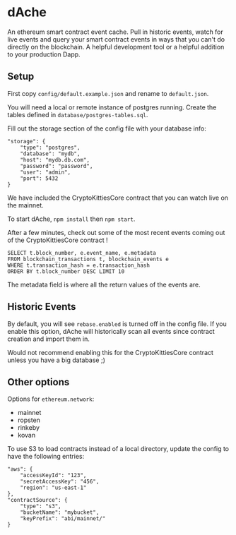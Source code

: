# dAche

An ethereum smart contract event cache. Pull in historic events, watch for live events and query your smart contract events in ways that you can't do directly on the blockchain. A helpful development tool or a helpful addition to your production Dapp.

## Setup

First copy `config/default.example.json` and rename to `default.json`.

You will need a local or remote instance of postgres running.  Create the tables defined in `database/postgres-tables.sql`.

Fill out the storage section of the config file with your database info:
```
"storage": {
    "type": "postgres",
    "database": "mydb",
    "host": "mydb.db.com",
    "password": "password",
    "user": "admin",
    "port": 5432
}
```

We have included the CryptoKittiesCore contract that you can watch live on the mainnet. 

To start dAche, `npm install` then `npm start`.

After a few minutes, check out some of the most recent events coming out of the CryptoKittiesCore contract !

```
SELECT t.block_number, e.event_name, e.metadata
FROM blockchain_transactions t, blockchain_events e
WHERE t.transaction_hash = e.transaction_hash
ORDER BY t.block_number DESC LIMIT 10
```

The metadata field is where all the return values of the events are. 

## Historic Events

By default, you will see `rebase.enabled` is turned off in the config file. If you enable this option, dAche will historically scan all events since contract creation and import them in. 

Would not recommend enabling this for the CryptoKittiesCore contract unless you have a big database ;)

## Other options

Options for `ethereum.network`:
-  mainnet
-  ropsten
-  rinkeby
-  kovan


To use S3 to load contracts instead of a local directory, update the config to have the following entries:
```
"aws": {
    "accessKeyId": "123",
    "secretAccessKey": "456",
    "region": "us-east-1"
},
"contractSource": {
    "type": "s3",
    "bucketName": "mybucket",
    "keyPrefix": "abi/mainnet/"
}
```